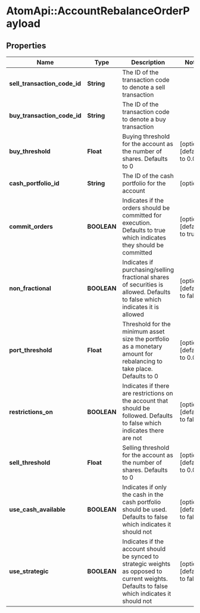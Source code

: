 # AtomApi::AccountRebalanceOrderPayload

## Properties
Name | Type | Description | Notes
------------ | ------------- | ------------- | -------------
**sell_transaction_code_id** | **String** | The ID of the transaction code to denote a sell transaction | 
**buy_transaction_code_id** | **String** | The ID of the transaction code to denote a buy transaction | 
**buy_threshold** | **Float** | Buying threshold for the account as the number of shares. Defaults to 0 | [optional] [default to 0.0]
**cash_portfolio_id** | **String** | The ID of the cash portfolio for the account | [optional] 
**commit_orders** | **BOOLEAN** | Indicates if the orders should be committed for execution. Defaults to true which indicates they should be committed | [optional] [default to true]
**non_fractional** | **BOOLEAN** | Indicates if purchasing/selling fractional shares of securities is allowed. Defaults to false which indicates it is allowed | [optional] [default to false]
**port_threshold** | **Float** | Threshold for the minimum asset size the portfolio as a monetary amount for rebalancing to take place. Defaults to 0 | [optional] [default to 0.0]
**restrictions_on** | **BOOLEAN** | Indicates if there are restrictions on the account that should be followed. Defaults to false which indicates there are not | [optional] [default to false]
**sell_threshold** | **Float** | Selling threshold for the account as the number of shares. Defaults to 0 | [optional] [default to 0.0]
**use_cash_available** | **BOOLEAN** | Indicates if only the cash in the cash portfolio should be used. Defaults to false which indicates it should not | [optional] [default to false]
**use_strategic** | **BOOLEAN** | Indicates if the account should be synced to strategic weights as opposed to current weights. Defaults to false which indicates it should not | [optional] [default to false]


